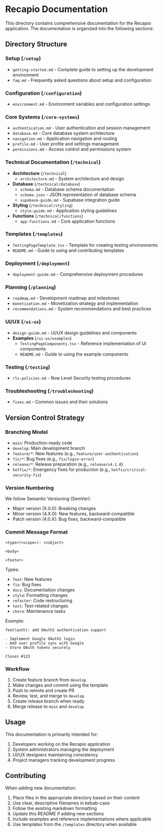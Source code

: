 # Recapio Documentation

This directory contains comprehensive documentation for the Recapio application. The documentation is organized into the following sections:

## Directory Structure

### Setup (`/setup`)
- `getting-started.md` - Complete guide to setting up the development environment
- `faq.md` - Frequently asked questions about setup and configuration

### Configuration (`/configuration`)
- `environment.md` - Environment variables and configuration settings

### Core Systems (`/core-systems`)
- `authentication.md` - User authentication and session management
- `database.md` - Core database system architecture
- `navigation.md` - Application navigation and routing
- `profile.md` - User profile and settings management
- `permissions.md` - Access control and permissions system

### Technical Documentation (`/technical`)
- **Architecture** (`/technical`)
  - `architecture.md` - System architecture and design
- **Database** (`/technical/database`)
  - `schema.md` - Database schema documentation
  - `schema.json` - JSON representation of database schema
  - `supabase-guide.md` - Supabase integration guide
- **Styling** (`/technical/styling`)
  - `style-guide.md` - Application styling guidelines
- **Functions** (`/technical/functions`)
  - `app-functions.md` - Core application functions

### Templates (`/templates`)
- `TestingPageTemplate.tsx` - Template for creating testing environments
- `README.md` - Guide to using and contributing templates

### Deployment (`/deployment`)
- `deployment-guide.md` - Comprehensive deployment procedures

### Planning (`/planning`)
- `roadmap.md` - Development roadmap and milestones
- `monetization.md` - Monetization strategy and implementation
- `recommendations.md` - System recommendations and best practices

### UI/UX (`/ui-ux`)
- `design-guide.md` - UI/UX design guidelines and components
- **Examples** (`/ui-ux/examples`)
  - `TestingPageComponents.tsx` - Reference implementation of UI components
  - `README.md` - Guide to using the example components

### Testing (`/testing`)
- `rls-policies.md` - Row Level Security testing procedures

### Troubleshooting (`/troubleshooting`)
- `fixes.md` - Common issues and their solutions

## Version Control Strategy

### Branching Model
- `main`: Production-ready code
- `develop`: Main development branch
- `feature/*`: New features (e.g., `feature/user-authentication`)
- `fix/*`: Bug fixes (e.g., `fix/login-error`)
- `release/*`: Release preparation (e.g., `release/v4.1.0`)
- `hotfix/*`: Emergency fixes for production (e.g., `hotfix/critical-security-fix`)

### Version Numbering
We follow Semantic Versioning (SemVer):
- Major version (X.0.0): Breaking changes
- Minor version (4.X.0): New features, backward-compatible
- Patch version (4.0.X): Bug fixes, backward-compatible

### Commit Message Format
```
<type>(<scope>): <subject>

<body>

<footer>
```

Types:
- `feat`: New features
- `fix`: Bug fixes
- `docs`: Documentation changes
- `style`: Formatting changes
- `refactor`: Code restructuring
- `test`: Test-related changes
- `chore`: Maintenance tasks

Example:
```
feat(auth): add OAuth2 authentication support

- Implement Google OAuth2 login
- Add user profile sync with Google
- Store OAuth tokens securely

Closes #123
```

### Workflow
1. Create feature branch from `develop`
2. Make changes and commit using the template
3. Push to remote and create PR
4. Review, test, and merge to `develop`
5. Create release branch when ready
6. Merge release to `main` and `develop`

## Usage

This documentation is primarily intended for:
1. Developers working on the Recapio application
2. System administrators managing the deployment
3. UI/UX designers maintaining consistency
4. Project managers tracking development progress

## Contributing

When adding new documentation:
1. Place files in the appropriate directory based on their content
2. Use clear, descriptive filenames in kebab-case
3. Follow the existing markdown formatting
4. Update this README if adding new sections
5. Include examples and reference implementations where applicable
6. Use templates from the `/templates` directory when available 
